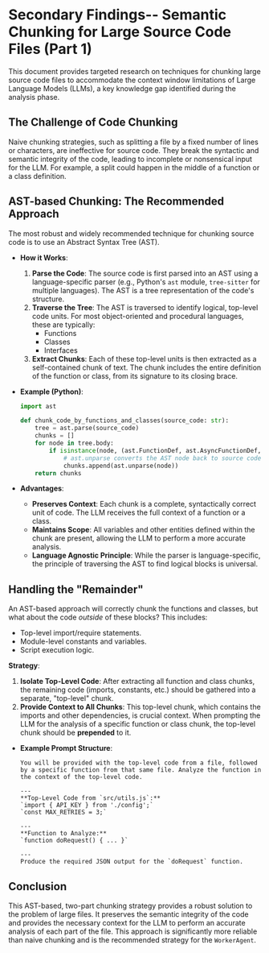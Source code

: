 # Secondary Findings-- Semantic Chunking for Large Source Code Files (Part 1)

This document provides targeted research on techniques for chunking large source code files to accommodate the context window limitations of Large Language Models (LLMs), a key knowledge gap identified during the analysis phase.

## The Challenge of Code Chunking

Naive chunking strategies, such as splitting a file by a fixed number of lines or characters, are ineffective for source code. They break the syntactic and semantic integrity of the code, leading to incomplete or nonsensical input for the LLM. For example, a split could happen in the middle of a function or a class definition.

## AST-based Chunking: The Recommended Approach

The most robust and widely recommended technique for chunking source code is to use an Abstract Syntax Tree (AST).

*   **How it Works**:
    1.  **Parse the Code**: The source code is first parsed into an AST using a language-specific parser (e.g., Python's `ast` module, `tree-sitter` for multiple languages). The AST is a tree representation of the code's structure.
    2.  **Traverse the Tree**: The AST is traversed to identify logical, top-level code units. For most object-oriented and procedural languages, these are typically:
        *   Functions
        *   Classes
        *   Interfaces
    3.  **Extract Chunks**: Each of these top-level units is then extracted as a self-contained chunk of text. The chunk includes the entire definition of the function or class, from its signature to its closing brace.

*   **Example (Python)**:
    ```python
    import ast

    def chunk_code_by_functions_and_classes(source_code: str):
        tree = ast.parse(source_code)
        chunks = []
        for node in tree.body:
            if isinstance(node, (ast.FunctionDef, ast.AsyncFunctionDef, ast.ClassDef)):
                # ast.unparse converts the AST node back to source code
                chunks.append(ast.unparse(node))
        return chunks
    ```

*   **Advantages**:
    *   **Preserves Context**: Each chunk is a complete, syntactically correct unit of code. The LLM receives the full context of a function or a class.
    *   **Maintains Scope**: All variables and other entities defined within the chunk are present, allowing the LLM to perform a more accurate analysis.
    *   **Language Agnostic Principle**: While the parser is language-specific, the principle of traversing the AST to find logical blocks is universal.

## Handling the "Remainder"

An AST-based approach will correctly chunk the functions and classes, but what about the code *outside* of these blocks? This includes:

*   Top-level import/require statements.
*   Module-level constants and variables.
*   Script execution logic.

**Strategy**:
1.  **Isolate Top-Level Code**: After extracting all function and class chunks, the remaining code (imports, constants, etc.) should be gathered into a separate, "top-level" chunk.
2.  **Provide Context to All Chunks**: This top-level chunk, which contains the imports and other dependencies, is crucial context. When prompting the LLM for the analysis of a specific function or class chunk, the top-level chunk should be **prepended** to it.

*   **Example Prompt Structure**:
    ```plaintext
    You will be provided with the top-level code from a file, followed by a specific function from that same file. Analyze the function in the context of the top-level code.

    ---
    **Top-Level Code from `src/utils.js`:**
    `import { API_KEY } from './config';`
    `const MAX_RETRIES = 3;`

    ---
    **Function to Analyze:**
    `function doRequest() { ... }`

    ---
    Produce the required JSON output for the `doRequest` function.
    ```

## Conclusion

This AST-based, two-part chunking strategy provides a robust solution to the problem of large files. It preserves the semantic integrity of the code and provides the necessary context for the LLM to perform an accurate analysis of each part of the file. This approach is significantly more reliable than naive chunking and is the recommended strategy for the `WorkerAgent`.
